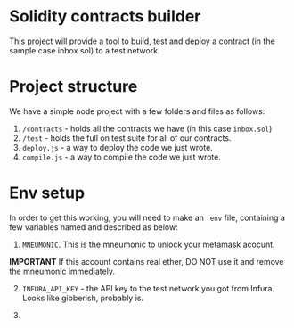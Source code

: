 # Solidity contracts builder
This project will provide a tool to build, test and deploy a contract (in the sample case inbox.sol) to a test network. 

# Project structure
We have a simple node project with a few folders and files as follows: 

1. `/contracts` - holds all the contracts we have (in this case `inbox.sol`)
2. `/test` - holds the full on test suite for all of our contracts. 
3. `deploy.js` - a way to deploy the code we just wrote. 
4. `compile.js` - a way to compile the code we just wrote. 

# Env setup
In order to get this working, you will need to make an `.env` file, containing a few variables named and described as below: 
1. `MNEUMONIC`. This is the mneumonic to unlock your metamask acocunt. 

__IMPORTANT__ If this account contains real ether, DO NOT use it and remove the mneumonic immediately. 

2. `INFURA_API_KEY` - the API key to the test network you got from Infura. Looks like gibberish, probably is. 

3.
